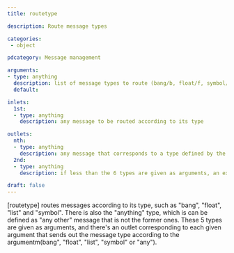 ```yaml
---
title: routetype

description: Route message types

categories:
 - object

pdcategory: Message management

arguments:
- type: anything
  description: list of message types to route (bang/b, float/f, symbol/s, list/l, anything/a, pointer/p). If no argument is given, all message types are sent to the outlet
  default:

inlets:
  1st:
  - type: anything
    description: any message to be routed according to its type

outlets:
  nth:
  - type: anything
    description: any message that corresponds to a type defined by the argument
  2nd:
  - type: anything
    description: if less than the 6 types are given as arguments, an extra outlet sends the uncorresponding messages

draft: false
---
```


[routetype] routes messages according to its type, such as "bang", "float", "list" and "symbol". There is also the "anything" type, which is can be defined as "any other" message that is not the former ones.
These 5 types are given as arguments, and there's an outlet corresponding to each given argument that sends out the message type according to the argumentm(bang", "float", "list", "symbol" or "any").